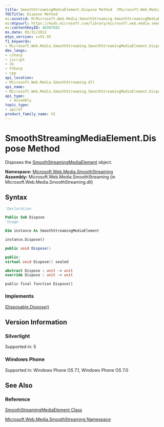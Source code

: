 ```yaml
---
title: SmoothStreamingMediaElement.Dispose Method  (Microsoft.Web.Media.SmoothStreaming)
TOCTitle: Dispose Method
ms:assetid: M:Microsoft.Web.Media.SmoothStreaming.SmoothStreamingMediaElement.Dispose
ms:mtpsurl: https://msdn.microsoft.com/library/microsoft.web.media.smoothstreaming.smoothstreamingmediaelement.dispose(v=VS.95)
ms:contentKeyID: 46307682
ms.date: 05/31/2012
mtps_version: v=VS.95
f1_keywords:
- Microsoft.Web.Media.SmoothStreaming.SmoothStreamingMediaElement.Dispose
dev_langs:
- csharp
- jscript
- vb
- FSharp
- cpp
api_location:
- Microsoft.Web.Media.SmoothStreaming.dll
api_name:
- Microsoft.Web.Media.SmoothStreaming.SmoothStreamingMediaElement.Dispose
api_type:
  - Assembly
topic_type:
- apiref
product_family_name: VS
---
```


# SmoothStreamingMediaElement.Dispose Method

Disposes the [SmoothStreamingMediaElement](smoothstreamingmediaelement-class-microsoft-web-media-smoothstreaming_1.md) object.

**Namespace:**  [Microsoft.Web.Media.SmoothStreaming](microsoft-web-media-smoothstreaming-namespace_1.md)  
**Assembly:**  Microsoft.Web.Media.SmoothStreaming (in Microsoft.Web.Media.SmoothStreaming.dll)

## Syntax

```vb
'Declaration

Public Sub Dispose
'Usage

Dim instance As SmoothStreamingMediaElement

instance.Dispose()
```

```csharp
public void Dispose()
```

```cpp
public:
virtual void Dispose() sealed
```

``` fsharp
abstract Dispose : unit -> unit 
override Dispose : unit -> unit 
```

```jscript
public final function Dispose()
```

### Implements

[IDisposable.Dispose()](https://msdn.microsoft.com/library/es4s3w1d\(v=vs.95\))  

## Version Information

### Silverlight

Supported in: 5  

### Windows Phone

Supported in: Windows Phone OS 7.1, Windows Phone OS 7.0  

## See Also

### Reference

[SmoothStreamingMediaElement Class](smoothstreamingmediaelement-class-microsoft-web-media-smoothstreaming_1.md)

[Microsoft.Web.Media.SmoothStreaming Namespace](microsoft-web-media-smoothstreaming-namespace_1.md)
